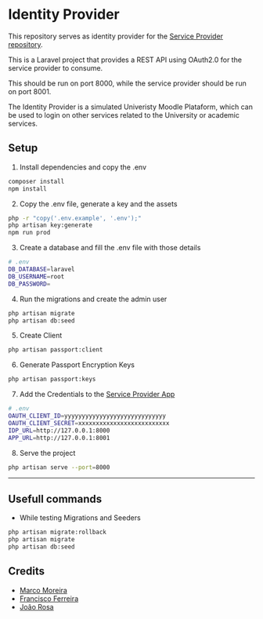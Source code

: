 # Identity Provider

This repository serves as identity provider for the [Service Provider repository](https://github.com/MMoreira01/service-provider).

This is a Laravel project that provides a REST API using OAuth2.0 for the service provider to consume.

This should be run on port 8000, while the service provider should be run on port 8001.

The Identity Provider is a simulated Univeristy Moodle Plataform, which can be used to login on other services related to the University or academic services.

## Setup

1. Install dependencies and copy the .env

```bash
composer install
npm install
```

2. Copy the .env file, generate a key and the assets

```bash
php -r "copy('.env.example', '.env');"
php artisan key:generate
npm run prod
```

3. Create a database and fill the .env file with those details

```bash
# .env
DB_DATABASE=laravel
DB_USERNAME=root
DB_PASSWORD=
```

4. Run the migrations and create the admin user

```bash
php artisan migrate
php artisan db:seed
```

5. Create Client

```bash
php artisan passport:client
```

6. Generate Passport Encryption Keys

```bash
php artisan passport:keys
```

7. Add the Credentials to the [Service Provider App](https://github.com/MMoreira01/service-provider)

```bash
# .env
OAUTH_CLIENT_ID=yyyyyyyyyyyyyyyyyyyyyyyyyyyyy
OAUTH_CLIENT_SECRET=xxxxxxxxxxxxxxxxxxxxxxxxxx
IDP_URL=http://127.0.0.1:8000
APP_URL=http://127.0.0.1:8001
```

8. Serve the project

```bash
php artisan serve --port=8000
```

---

## Usefull commands

-   While testing Migrations and Seeders

```bash
php artisan migrate:rollback
php artisan migrate
php artisan db:seed
```

## Credits

-   [Marco Moreira](https://github.com/MMoreira01)
-   [Francisco Ferreira](https://github.com/feel31ng)
-   [João Rosa](https://github.com/joaorosa30)
